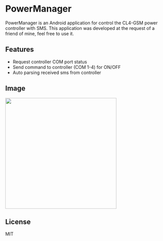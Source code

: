 # PowerManager

PowerManager is an Android application for control the CL4-GSM power controller with SMS.
This application was developed at the request of a friend of mine, feel free to use it.

## Features

- Request controller COM port status
- Send command to controller (COM 1-4) for ON/OFF
- Auto parsing received sms from controller

## Image

<p align="left">
  <img src="https://user-images.githubusercontent.com/57288440/117899636-33fb9700-b2d0-11eb-8443-135a6bb34bd2.png" width="350" title="">
</p>

## License

MIT
